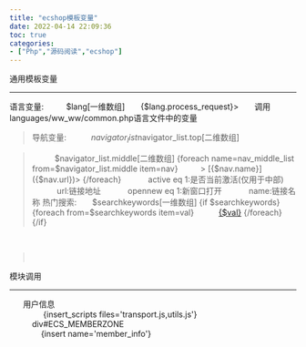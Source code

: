 ```yaml
---
title: "ecshop模板变量"
date: 2022-04-14 22:09:36
toc: true
categories:
- ["Php","源码阅读","ecshop"]
---
```


通用模板变量

---

语言变量:          $lang[一维数组]       {$lang.process_request}>       调用languages/ww_ww/common.php语言文件中的变量 
> 导航变量:
>           $navigator_list
>       $navigator_list.top[二维数组] 


>           $navigator_list.middle[二维数组]
{foreach name=nav_middle_list from=$navigator_list.middle item=nav}          > [{$nav.name}]({$nav.url})> {/foreach}
>            active eq 1:是否当前激活(仅用于中部) 
>            url:链接地址 
>            opennew eq 1:新窗口打开 
>            name:链接名称 
> 热门搜索:
>       $searchkeywords[一维数组] 
> {if $searchkeywords}
> {foreach from=$searchkeywords item=val}
>           [{$val}]()
> {/foreach}
> {/if}

                          
>                 


模块调用

---

      用户信息 <br />               {insert_scripts files='transport.js,utils.js'}  <br />          div#ECS_MEMBERZONE <br />              {insert name='member_info'}

